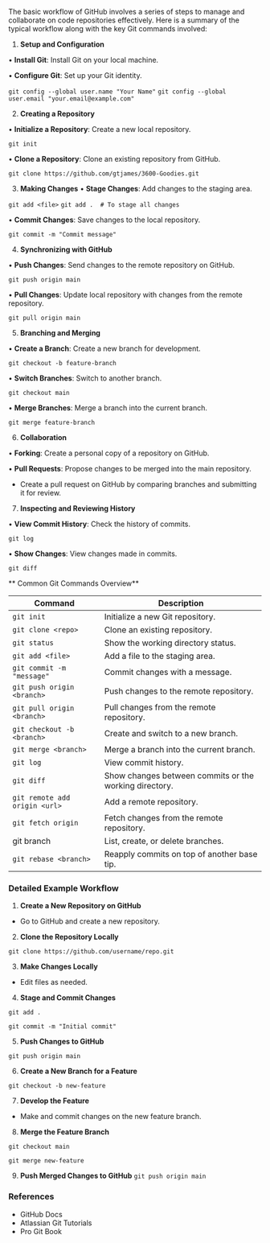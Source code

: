 The basic workflow of GitHub involves a series of steps to manage and collaborate on code repositories effectively. Here is a summary of the typical workflow along with the key Git commands involved:

1. **Setup and Configuration**

•	**Install Git**: Install Git on your local machine.

•	**Configure Git**: Set up your Git identity.

`git config --global user.name "Your Name"`
`git config --global user.email "your.email@example.com"`

2. **Creating a Repository**

•	**Initialize a Repository**: Create a new local repository.

`git init`

•	**Clone a Repository**: Clone an existing repository from GitHub.

`git clone https://github.com/gtjames/3600-Goodies.git`

3. **Making Changes**
•	**Stage Changes**: Add changes to the staging area.

`git add <file>`
`git add .  # To stage all changes`

•	**Commit Changes**: Save changes to the local repository.

`git commit -m "Commit message"`

4. **Synchronizing with GitHub**

•	**Push Changes**: Send changes to the remote repository on GitHub.

`git push origin main`

•	**Pull Changes**: Update local repository with changes from the remote repository.

`git pull origin main`

5. **Branching and Merging**

•	**Create a Branch**: Create a new branch for development.

`git checkout -b feature-branch`

•	**Switch Branches**: Switch to another branch.

`git checkout main`

•	**Merge Branches**: Merge a branch into the current branch.

`git merge feature-branch`

6. **Collaboration**

•	**Forking**: Create a personal copy of a repository on GitHub.

•	**Pull Requests**: Propose changes to be merged into the main repository.
- Create a pull request on GitHub by comparing branches and submitting it for review.

7. **Inspecting and Reviewing History**

•	**View Commit History**: Check the history of commits.

`git log`

•	**Show Changes**: View changes made in commits.

`git diff`

** Common Git Commands Overview**

| Command	| Description |
| --- | ------------ |
| `git init` | Initialize a new Git repository. |
| `git clone <repo>` | Clone an existing repository. |
| `git status`	| Show the working directory status. |
| `git add <file>`	| Add a file to the staging area. |
| `git commit -m "message"`	| Commit changes with a message. |
| `git push origin <branch>`	| Push changes to the remote repository. |
| `git pull origin <branch>`	| Pull changes from the remote repository. |
| `git checkout -b <branch>`	| Create and switch to a new branch. |
| `git merge <branch>`	| Merge a branch into the current branch. |
| `git log`	| View commit history. |
| `git diff`	| Show changes between commits or the working directory. |
| `git remote add origin <url>`	| Add a remote repository. |
| `git fetch origin`	| Fetch changes from the remote repository. |
| git branch | List, create, or delete branches. |
| `git rebase <branch>` | Reapply commits on top of another base tip. |

### Detailed Example Workflow

1.	**Create a New Repository on GitHub**
- Go to GitHub and create a new repository.

2.	**Clone the Repository Locally**

`git clone https://github.com/username/repo.git`

3.	**Make Changes Locally**
- Edit files as needed.

4.	**Stage and Commit Changes**

`git add .`

`git commit -m "Initial commit"`

5.	**Push Changes to GitHub**

`git push origin main`

6.	**Create a New Branch for a Feature**

`git checkout -b new-feature`

7.	**Develop the Feature**
- Make and commit changes on the new feature branch.

8.	**Merge the Feature Branch**

`git checkout main`

`git merge new-feature`

9.	**Push Merged Changes to GitHub**
`git push origin main`

### References
-	GitHub Docs
-	Atlassian Git Tutorials
-	Pro Git Book
